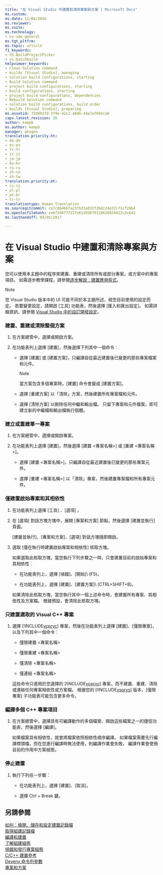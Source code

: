 ```yaml
---
title: "在 Visual Studio 中建置和清除專案與方案 | Microsoft Docs"
ms.custom: 
ms.date: 11/04/2016
ms.reviewer: 
ms.suite: 
ms.technology:
- vs-ide-general
ms.tgt_pltfrm: 
ms.topic: article
f1_keywords:
- VS.BuildProjectPicker
- vs.batchbuild
helpviewer_keywords:
- Clean Solution command
- builds [Visual Studio], managing
- solution build configurations, starting
- Build Solution command
- project build configurations, starting
- build configurations, starting
- project build configurations, dependencies
- Rebuild Solution command
- solution build configurations, build order
- builds [Visual Studio], preparing
ms.assetid: 710891fd-379e-42c2-a84b-44a7af694ca0
caps.latest.revision: 35
author: kempb
ms.author: kempb
manager: ghogen
translation.priority.ht:
- de-de
- es-es
- fr-fr
- it-it
- ja-jp
- ko-kr
- ru-ru
- zh-cn
- zh-tw
translation.priority.mt:
- cs-cz
- pl-pl
- pt-br
- tr-tr
translationtype: Human Translation
ms.sourcegitcommit: ca7c86466fa23fb21a932f26dc24e37c71cf29b4
ms.openlocfilehash: ce6f346f77217e61d93879118610934422cdc642
ms.lasthandoff: 04/05/2017

---
```

# <a name="building-and-cleaning-projects-and-solutions-in-visual-studio"></a>在 Visual Studio 中建置和清除專案與方案
您可以使用本主題中的程序來建置、重建或清除所有或部分專案，或方案中的專案項目。 如需逐步教學課程，請參閱[逐步解說︰建置應用程式](../ide/walkthrough-building-an-application.md)。  
  
> [!NOTE]
>  您 Visual Studio 版本中的 UI 可能不同於本主題所述，視您目前使用的設定而定。 若要變更設定，請開啟 [工具] 功能表，然後選擇 [匯入和匯出設定]。 如需詳細資訊，請參閱 [Visual Studio 中的自訂開發設定](http://msdn.microsoft.com/en-us/22c4debb-4e31-47a8-8f19-16f328d7dcd3)。  
  
### <a name="to-build-rebuild-or-clean-an-entire-solution"></a>建置、重建或清除整個方案  
  
1.  在方案總管中，選擇或開啟方案。  
  
2.  在功能表列上選擇 [建置]，然後選擇下列其中一個命令︰  
  
    -   選擇 [建置] 或 [建置方案]，只編譯自從最近建置後已變更的那些專案檔案和元件。  
  
        > [!NOTE]
        >  當方案包含多個專案時，[建置] 命令會變成 [建置方案]。  
  
    -   選擇 [重建方案] 以「清除」方案，然後建置所有專案檔和元件。  
  
    -   選擇 [清除方案] 以刪除任何中繼和輸出檔。 只留下專案和元件檔案，即可建立新的中繼檔和輸出檔執行個體。  
  
### <a name="to-build-or-rebuild-a-single-project"></a>建立或重建單一專案  
  
1.  在方案總管中，選擇或開啟專案。  
  
2.  在功能表列上選擇 [建置]，然後選擇 [建置 <專案名稱>] 或 [重建 <專案名稱>]。  
  
    -   選擇 [建置 <專案名稱>]，只編譯自從最近建置後已變更的那些專案元件。  
  
    -   選擇 [重建 <專案名稱>] 以「清除」專案，然後建置專案檔和所有專案元件。  
  
### <a name="to-build-only-the-startup-project-and-its-dependencies"></a>僅建置啟始專案和其相依性  
  
1.  在功能表列上選擇 [工具] 、[選項] 。  
  
2.  在 [選項] 對話方塊方塊中，展開 [專案和方案] 節點，然後選擇 [建置並執行] 頁面。  
  
     [建置並執行]、[專案和方案]、[選項] 對話方塊隨即開啟。  
  
3.  選取 [僅在執行時建置啟始專案和相依性] 核取方塊。  
  
     如果選取此核取方塊，當您執行下列步驟之一時，只會建置目前的啟始專案和其相依性︰  
  
    -   在功能表列上，選擇 [偵錯]、[開始]\ (F5)。  
  
    -   在功能表列上，選擇 [建置]、[建置方案]\ (CTRL+SHIFT+B)。  
  
     如果清除此核取方塊，當您執行其中一個上述命令時，會建置所有專案、其相依性及方案檔。 根據預設，會清除此核取方塊。  
  
### <a name="to-build-only-the-selected-visual-c-project"></a>只建置選取的 Visual C++ 專案  
  
1.  選擇 [!INCLUDE[vcprvc](../code-quality/includes/vcprvc_md.md)] 專案，然後在功能表列上選擇 [建置]、[僅限專案]，以及下列其中一個命令︰  
  
    -   僅限建置 <專案名稱>  
  
    -   僅限重建 <專案名稱>  
  
    -   僅清除 <專案名稱>  
  
    -   僅連結 <專案名稱>  
  
     這些命令只適用於您選擇的 [!INCLUDE[vcprvc](../code-quality/includes/vcprvc_md.md)] 專案，而不建置、重建、清除或連結任何專案相依性或方案檔。 根據您的 [!INCLUDE[vsprvs](../code-quality/includes/vsprvs_md.md)] 版本，[僅限專案] 子功能表可能包含更多命令。  
  
### <a name="to-compile-multiple-c-project-items"></a>編譯多個 C++ 專案項目  
  
1.  在方案總管中，選擇具有可編譯動作的多個檔案、開啟這些檔案之一的捷徑功能表，然後選擇 [編譯]。  
  
     如果檔案具有相依性，就會將檔案依照相依性順序編譯。 如果檔案需要先行編譯標頭檔，但在您進行編譯時無法使用，則編譯作業會失敗。 編譯作業會使用目前的作用中方案組態。  
  
### <a name="to-stop-a-build"></a>停止建置  
  
1.  執行下列任一步驟：  
  
    -   在功能表列上，選擇 [建置]、[取消]。  
  
    -   選擇 Ctrl + Break 鍵。  
  
## <a name="see-also"></a>另請參閱  
 [如何：檢閱、儲存和設定建置記錄檔](../ide/how-to-view-save-and-configure-build-log-files.md)   
 [取得組建記錄檔](../msbuild/obtaining-build-logs-with-msbuild.md)   
 [編譯和建置](../ide/compiling-and-building-in-visual-studio.md)   
 [了解組建組態](../ide/understanding-build-configurations.md)   
 [偵錯和發行專案組態](http://msdn.microsoft.com/en-us/0440b300-0614-4511-901a-105b771b236e)   
 [C/C++ 建置參考](/cpp/build/reference/c-cpp-building-reference)   
 [Devenv 命令列參數](../ide/reference/devenv-command-line-switches.md)   
 [專案和方案](../ide/solutions-and-projects-in-visual-studio.md)
